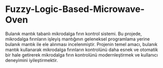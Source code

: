# Fuzzy-Logic-Based-Microwave-Oven
Bulanık mantık tabanlı mikrodalga fırın kontrol sistemi.
Bu projede, mikrodalga fırınların işleyiş mantığının geleneksel programlama yerine 
bulanık mantık ile ele alınması incelenmiştir.
Projenin temel amacı, bulanık mantık kullanarak mikrodalga 
fırınların kontrolünü daha esnek ve otomatik bir hale getirerek mikrodalga fırın kontrolünü modernleştirmek ve kullanıcı 
deneyimini iyileştirmektir.
